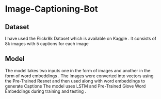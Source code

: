 # Image-Captioning-Bot
## Dataset
I have used the Flickr8k Dataset which is available on Kaggle . It consists of 8k images with 5 captions for each image
## Model 
The model takes two inputs one in the form of images and another in the form of word embeddings . The Images were converted into vectors using the Pre-Trained Resnet and then used along with word embeddings to generate Captions 
The model uses LSTM and Pre-Trained Glove Word Embeddings during training and testing .
